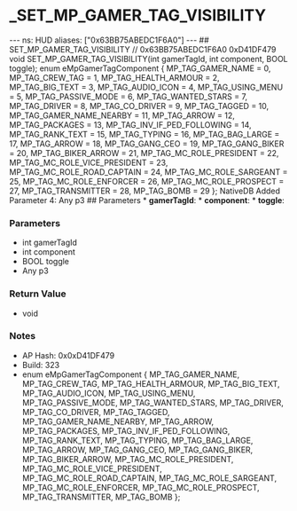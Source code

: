 # _SET_MP_GAMER_TAG_VISIBILITY

--- ns: HUD aliases: ["0x63BB75ABEDC1F6A0"] --- ## SET_MP_GAMER_TAG_VISIBILITY  // 0x63BB75ABEDC1F6A0 0xD41DF479 void SET_MP_GAMER_TAG_VISIBILITY(int gamerTagId, int component, BOOL toggle);  enum eMpGamerTagComponent { MP_TAG_GAMER_NAME = 0, MP_TAG_CREW_TAG = 1, MP_TAG_HEALTH_ARMOUR = 2, MP_TAG_BIG_TEXT = 3, MP_TAG_AUDIO_ICON = 4, MP_TAG_USING_MENU = 5, MP_TAG_PASSIVE_MODE = 6, MP_TAG_WANTED_STARS = 7, MP_TAG_DRIVER = 8, MP_TAG_CO_DRIVER = 9, MP_TAG_TAGGED = 10, MP_TAG_GAMER_NAME_NEARBY = 11, MP_TAG_ARROW = 12, MP_TAG_PACKAGES = 13, MP_TAG_INV_IF_PED_FOLLOWING = 14, MP_TAG_RANK_TEXT = 15, MP_TAG_TYPING = 16, MP_TAG_BAG_LARGE = 17, MP_TAG_ARROW = 18, MP_TAG_GANG_CEO = 19, MP_TAG_GANG_BIKER = 20, MP_TAG_BIKER_ARROW = 21, MP_TAG_MC_ROLE_PRESIDENT = 22, MP_TAG_MC_ROLE_VICE_PRESIDENT = 23, MP_TAG_MC_ROLE_ROAD_CAPTAIN = 24, MP_TAG_MC_ROLE_SARGEANT = 25, MP_TAG_MC_ROLE_ENFORCER = 26, MP_TAG_MC_ROLE_PROSPECT = 27, MP_TAG_TRANSMITTER = 28, MP_TAG_BOMB = 29 };  NativeDB Added Parameter 4: Any p3  ## Parameters * **gamerTagId**: * **component**: * **toggle**:

### Parameters
* int gamerTagId
* int component
* BOOL toggle
* Any p3

### Return Value
* void

### Notes
* AP Hash: 0x0xD41DF479
* Build: 323
* enum eMpGamerTagComponent
{
	MP_TAG_GAMER_NAME,
	MP_TAG_CREW_TAG,
	MP_TAG_HEALTH_ARMOUR,
	MP_TAG_BIG_TEXT,
	MP_TAG_AUDIO_ICON,
	MP_TAG_USING_MENU,
	MP_TAG_PASSIVE_MODE,
	MP_TAG_WANTED_STARS,
	MP_TAG_DRIVER,
	MP_TAG_CO_DRIVER,
	MP_TAG_TAGGED,
	MP_TAG_GAMER_NAME_NEARBY,
	MP_TAG_ARROW,
	MP_TAG_PACKAGES,
	MP_TAG_INV_IF_PED_FOLLOWING,
	MP_TAG_RANK_TEXT,
	MP_TAG_TYPING,
	MP_TAG_BAG_LARGE,
	MP_TAG_ARROW,
	MP_TAG_GANG_CEO,
	MP_TAG_GANG_BIKER,
	MP_TAG_BIKER_ARROW,
	MP_TAG_MC_ROLE_PRESIDENT,
	MP_TAG_MC_ROLE_VICE_PRESIDENT,
	MP_TAG_MC_ROLE_ROAD_CAPTAIN,
	MP_TAG_MC_ROLE_SARGEANT,
	MP_TAG_MC_ROLE_ENFORCER,
	MP_TAG_MC_ROLE_PROSPECT,
	MP_TAG_TRANSMITTER,
	MP_TAG_BOMB
};

